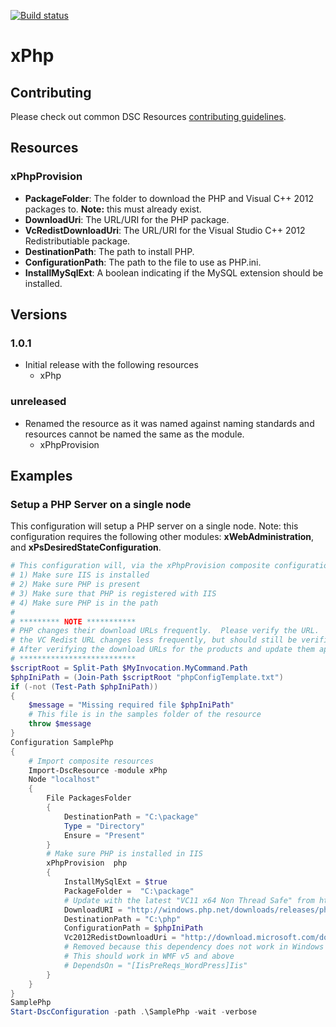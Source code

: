 [![Build status](https://ci.appveyor.com/api/projects/status/4umfdsbj520bmely/branch/master?svg=true)](https://ci.appveyor.com/project/PowerShell/xphp/branch/master)

# xPhp


## Contributing
Please check out common DSC Resources [contributing guidelines](https://github.com/PowerShell/DscResource.Kit/blob/master/CONTRIBUTING.md).


## Resources

### xPhpProvision

* **PackageFolder**: The folder to download the PHP and Visual C++ 2012 packages to. **Note:** this must already exist. 
* **DownloadUri**: The URL/URI for the PHP package.
* **VcRedistDownloadUri**: The URL/URI for the Visual Studio C++ 2012 Redistributiable package.
* **DestinationPath**: The path to install PHP.
* **ConfigurationPath**: The path to the file to use as PHP.ini. 
* **InstallMySqlExt**: A boolean indicating if the MySQL extension should be installed.


## Versions

### 1.0.1

* Initial release with the following resources 
    - xPhp

### unreleased

* Renamed the resource as it was named against naming standards and resources cannot be named the same as the module. 
    - xPhpProvision


## Examples

### Setup a PHP Server on a single node

This configuration will setup a PHP server on a single node.
Note: this configuration requires the following other modules: **xWebAdministration**, and **xPsDesiredStateConfiguration**. 

```powershell
# This configuration will, via the xPhpProvision composite configuration: 
# 1) Make sure IIS is installed 
# 2) Make sure PHP is present 
# 3) Make sure that PHP is registered with IIS 
# 4) Make sure PHP is in the path 
# 
# ********* NOTE *********** 
# PHP changes their download URLs frequently.  Please verify the URL. 
# the VC Redist URL changes less frequently, but should still be verified. 
# After verifying the download URLs for the products and update them appropriately. 
# ************************** 
$scriptRoot = Split-Path $MyInvocation.MyCommand.Path 
$phpIniPath = (Join-Path $scriptRoot "phpConfigTemplate.txt") 
if (-not (Test-Path $phpIniPath)) 
{ 
    $message = "Missing required file $phpIniPath" 
    # This file is in the samples folder of the resource 
    throw $message 
} 
Configuration SamplePhp 
{ 
    # Import composite resources 
    Import-DscResource -module xPhp 
    Node "localhost" 
    { 
        File PackagesFolder 
        { 
            DestinationPath = "C:\package" 
            Type = "Directory" 
            Ensure = "Present" 
        } 
        # Make sure PHP is installed in IIS 
        xPhpProvision  php 
        { 
            InstallMySqlExt = $true 
            PackageFolder =  "C:\package" 
            # Update with the latest "VC11 x64 Non Thread Safe" from http://windows.php.net/download/ 
            DownloadURI = "http://windows.php.net/downloads/releases/php-5.5.14-nts-Win32-VC11-x64.zip" 
            DestinationPath = "C:\php" 
            ConfigurationPath = $phpIniPath 
            Vc2012RedistDownloadUri = "http://download.microsoft.com/download/1/6/B/16B06F60-3B20-4FF2-B699-5E9B7962F9AE/VSU_4/vcredist_x64.exe" 
            # Removed because this dependency does not work in Windows Server 2012 R2 and below 
            # This should work in WMF v5 and above 
            # DependsOn = "[IisPreReqs_WordPress]Iis" 
        } 
    } 
} 
SamplePhp 
Start-DscConfiguration -path .\SamplePhp -wait -verbose
```
